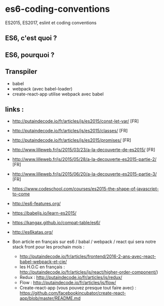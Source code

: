 # es6-coding-conventions
ES2015, ES2017, eslint et coding conventions


## ES6, c'est quoi ?

## ES6, pourquoi ?

## Transpiler

* babel
* webpack (avec babel-loader)
* create-react-app utilise webpack avec babel


## links :

* http://putaindecode.io/fr/articles/js/es2015/const-let-var/ [FR]
* http://putaindecode.io/fr/articles/js/es2015/classes/ [FR]
* http://putaindecode.io/fr/articles/js/es2015/promises/ [FR]
* http://www.lilleweb.fr/js/2015/03/23/a-la-decouverte-de-es2015/ [FR]
* http://www.lilleweb.fr/js/2015/05/28/a-la-decouverte-es2015-partie-2/ [FR]
* http://www.lilleweb.fr/js/2015/06/20/a-la-decouverte-es2015-partie-3/ [FR]
* https://www.codeschool.com/courses/es2015-the-shape-of-javascript-to-come
* http://es6-features.org/
* https://babeljs.io/learn-es2015/
* https://kangax.github.io/compat-table/es6/
* http://es6katas.org/

* Bon article en français sur es6 / babal / webpack / react qui sera notre stack front pour les prochain mois :

  * http://putaindecode.io/fr/articles/frontend/2016-2-ans-avec-react-babel-webpack-et-cie/
  * les H.O.C en français : http://putaindecode.io/fr/articles/js/react/higher-order-component/)
  * Redux : http://putaindecode.io/fr/articles/js/redux/
  * Flow : http://putaindecode.io/fr/articles/js/flow/
  * Create-react-app (vous pouvez presque tout faire avec) : https://github.com/facebookincubator/create-react-app/blob/master/README.md

